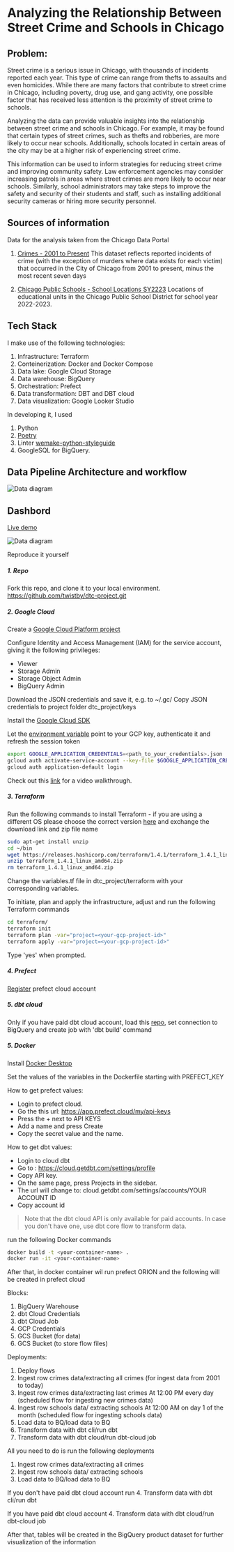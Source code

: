 # Analyzing the Relationship Between Street Crime and Schools in Chicago

## Problem:
Street crime is a serious issue in Chicago, with thousands of incidents reported each year. This type of crime can range from thefts to assaults and even homicides. While there are many factors that contribute to street crime in Chicago, including poverty, drug use, and gang activity, one possible factor that has received less attention is the proximity of street crime to schools. 

Analyzing the data can provide valuable insights into the relationship between street crime and schools in Chicago. For example, it may be found that certain types of street crimes, such as thefts and robberies, are more likely to occur near schools. Additionally, schools located in certain areas of the city may be at a higher risk of experiencing street crime.

This information can be used to inform strategies for reducing street crime and improving community safety. Law enforcement agencies may consider increasing patrols in areas where street crimes are more likely to occur near schools. Similarly, school administrators may take steps to improve the safety and security of their students and staff, such as installing additional security cameras or hiring more security personnel.

## Sources of information

Data for the analysis taken from the Chicago Data Portal
1. [Crimes - 2001 to Present](https://data.cityofchicago.org/Public-Safety/Crimes-2001-to-Present/ijzp-q8t2)
This dataset reflects reported incidents of crime (with the exception of murders where data exists for each victim) that occurred in the City of Chicago from 2001 to present, minus the most recent seven days

2. [Chicago Public Schools - School Locations SY2223](https://data.cityofchicago.org/Education/Chicago-Public-Schools-School-Locations-SY2223/gqgn-ekwj)
Locations of educational units in the Chicago Public School District for school year 2022-2023.

## Tech Stack
I make use of the following technologies:

1. Infrastructure: Terraform
2. Conteinerization: Docker and Docker Compose
3. Data lake: Google Cloud Storage
4. Data warehouse: BigQuery
5. Orchestration: Prefect
6. Data transformation: DBT and DBT cloud
7. Data visualization: Google Looker Studio

In developing it, I used
1. Python
2. [Poetry](https://python-poetry.org/docs/)
3. Linter [wemake-python-styleguide](https://wemake-python-styleguide.readthedocs.io/en/latest/index.html)
4. GoogleSQL for BigQuery.

## Data Pipeline Architecture and workflow

![Data diagram](https://github.com/twistby/dtc-project/blob/main/dtc_project/misc/arch.png)

## Dashbord

[Live demo](https://lookerstudio.google.com/u/0/reporting/d439aec8-e412-43e0-b290-b8aad6d278d4/page/V5xND)

![Data diagram](https://github.com/twistby/dtc-project/blob/main/dtc_project/misc/rel.jpg)

Reproduce it yourself

##### 1. Repo
Fork this repo, and clone it to your local environment.
https://github.com/twistby/dtc-project.git


##### 2. Google Cloud

Create a [Google Cloud Platform project](https://console.cloud.google.com/cloud-resource-manager)

Configure Identity and Access Management (IAM) for the service account, giving it the following privileges:
- Viewer
- Storage Admin
- Storage Object Admin
- BigQuery Admin


Download the JSON credentials and save it, e.g. to ~/.gc/<credentials>
    Copy JSON credentials to project folder dtc_project/keys

Install the [Google Cloud SDK](https://cloud.google.com/sdk/docs/install-sdk)

Let the [environment variable](https://cloud.google.com/docs/authentication/application-default-credentials#GAC) point to your GCP key, authenticate it and refresh the session token

```sh
export GOOGLE_APPLICATION_CREDENTIALS=<path_to_your_credentials>.json
gcloud auth activate-service-account --key-file $GOOGLE_APPLICATION_CREDENTIALS
gcloud auth application-default login
```

Check out this [link](https://www.youtube.com/watch?v=Hajwnmj0xfQ&list=PL3MmuxUbc_hJed7dXYoJw8DoCuVHhGEQb&index=12&t=29s) for a video walkthrough.


##### 3. Terraform

Run the following commands to install Terraform - if you are using a different OS please choose the correct version [here](https://developer.hashicorp.com/terraform/downloads) and exchange the download link and zip file name

```sh
sudo apt-get install unzip
cd ~/bin
wget https://releases.hashicorp.com/terraform/1.4.1/terraform_1.4.1_linux_amd64.zip
unzip terraform_1.4.1_linux_amd64.zip
rm terraform_1.4.1_linux_amd64.zip
```
Change the variables.tf file in dtc_project/terraform with your corresponding variables.

To initiate, plan and apply the infrastructure, adjust and run the following Terraform commands
```sh
cd terraform/
terraform init
terraform plan -var="project=<your-gcp-project-id>"
terraform apply -var="project=<your-gcp-project-id>"
```
Type 'yes' when prompted.

##### 4. Prefect
[Register](https://app.prefect.cloud/) prefect cloud account

##### 5. dbt cloud

Only if you have paid dbt cloud account, load this [repo](https://github.com/twistby/chicago-crimes.git), set connection to BigQuery and create job with 'dbt build' command

##### 5. Docker

Install [Docker Desktop](https://docs.docker.com/get-docker/)

Set the values of the variables in the Dockerfile starting with PREFECT_KEY

How to get prefect values:
- Login to prefect cloud.
- Go the this url: https://app.prefect.cloud/my/api-keys
- Press the + next to API KEYS
- Add a name and press Create
- Copy the secret value and the name.

How to get dbt values:
- Login to cloud dbt
- Go to : https://cloud.getdbt.com/settings/profile
- Copy API key.
- On the same page, press Projects in the sidebar.
- The url will change to: cloud.getdbt.com/settings/accounts/YOUR ACCOUNT ID
- Copy account id

> Note that the dbt cloud API is only available for paid accounts.
> In case you don't have one, use dbt core flow to transform data.

run the following Docker commands
```sh
docker build -t <your-container-name> .     
docker run -it <your-container-name>
```

After that, in docker container wil run prefect ORION and the following will be created in prefect cloud

Blocks:
1. BigQuery Warehouse
2. dbt Cloud Credentials
3. dbt Cloud Job
4. GCP Credentials
5. GCS Bucket (for data)
6. GCS Bucket (to store flow files)

Deployments:
1. Deploy flows 
2. Ingest row crimes data/extracting all crimes (for ingest data from 2001 to today)
3. Ingest row crimes data/extracting last crimes    At 12:00 PM every day (scheduled flow for ingesting new crimes data)
4. Ingest row schools data/ extracting schools  At 12:00 AM on day 1 of the month (scheduled flow for ingesting schools data)
5. Load data to BQ/load data to BQ		
6. Transform data with dbt cli/run dbt		
7. Transform data with dbt cloud/run dbt-cloud job

All you need to do is run the following deployments

1. Ingest row crimes data/extracting all crimes
2. Ingest row schools data/ extracting schools
3. Load data to BQ/load data to BQ	

If you don't have paid dbt cloud account run 
4. Transform data with dbt cli/run dbt

If you have paid dbt cloud account
4. Transform data with dbt cloud/run dbt-cloud job

After that, tables will be created in the BigQuery product dataset for further visualization of the information 
